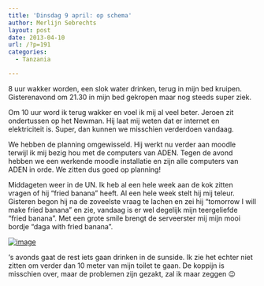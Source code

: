 ```yaml
---
title: 'Dinsdag 9 april: op schema'
author: Merlijn Sebrechts
layout: post
date: 2013-04-10
url: /?p=191
categories:
  - Tanzania

---
```

8 uur wakker worden, een slok water drinken, terug in mijn bed kruipen. Gisterenavond om 21.30 in mijn bed gekropen maar nog steeds super ziek.

Om 10 uur word ik terug wakker en voel ik mij al veel beter. Jeroen zit ondertussen op het Newman. Hij laat mij weten dat er internet en elektriciteit is. Super, dan kunnen we misschien verderdoen vandaag.

We hebben de planning omgewisseld. Hij werkt nu verder aan moodle terwijl ik mij bezig hou met de computers van ADEN. Tegen de avond hebben we een werkende moodle installatie en zijn alle computers van ADEN in orde. We zitten dus goed op planning!

Middageten weer in de UN. Ik heb al een hele week aan de kok zitten vragen of hij &#8220;fried banana&#8221; heeft. Al een hele week stelt hij mij teleur. Gisteren begon hij na de zoveelste vraag te lachen en zei hij &#8220;tomorrow I will make fried banana&#8221; en zie, vandaag is er wel degelijk mijn teergeliefde &#8220;fried banana&#8221;. Met een grote smile brengt de serveerster mij mijn mooi bordje &#8220;daga with fried banana&#8221;.

[<img title="DSC_0447.jpg" class="alignnone size-full" alt="image" src="http://178.62.244.89/wp-content/uploads/2013/04/wpid-DSC_04471.jpg" />][1]

&#8216;s avonds gaat de rest iets gaan drinken in de sunside. Ik zie het echter niet zitten om verder dan 10 meter van mijn toilet te gaan. De koppijn is misschien over, maar de problemen zijn gezakt, zal ik maar zeggen 😉

 [1]: http://178.62.244.89/wp-content/uploads/2013/04/wpid-DSC_04471.jpg